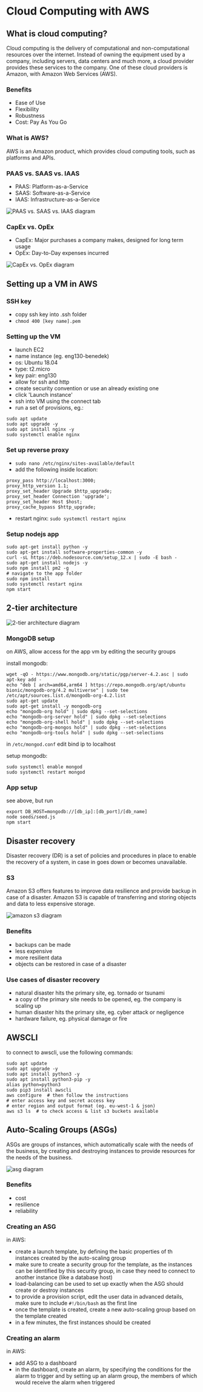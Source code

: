 # Cloud Computing with AWS

## What is cloud computing?

Cloud computing is the delivery of computational and non-computational
resources over the internet. Instead of owning the equipment used by a company,
including servers, data centers and much more, a cloud provider provides these
services to the company. One of these cloud providers is Amazon, 
with Amazon Web Services (AWS).

### Benefits

- Ease of Use
- Flexibility
- Robustness
- Cost: Pay As You Go

### What is AWS?

AWS is an Amazon product, which provides cloud computing tools, 
such as platforms and APIs.

### PAAS vs. SAAS vs. IAAS

- PAAS: Platform-as-a-Service
- SAAS: Software-as-a-Service
- IAAS: Infrastructure-as-a-Service

![PAAS vs. SAAS vs. IAAS diagram](https://www.redhat.com/cms/managed-files/iaas-paas-saas-diagram5.1-1638x1046.png)

### CapEx vs. OpEx

- CapEx: Major purchases a company makes, designed for long term usage
- OpEx: Day-to-Day expenses incurred

![CapEx vs. OpEx diagram](https://forcam.com/app/uploads/2021/08/capex_opex-comparison-750x0-c-default.jpg)

## Setting up a VM in AWS

### SSH key

- copy ssh key into .ssh folder
- `chmod 400 [key name].pem`

### Setting up the VM

- launch EC2
- name instance (eg. eng130-benedek)
- os: Ubuntu 18.04
- type: t2.micro
- key pair: eng130
- allow for ssh and http
- create security convention or use an already existing one
- click 'Launch instance'
- ssh into VM using the connect tab
- run a set of provisions, eg.:
```commandline
sudo apt update
sudo apt upgrade -y
sudo apt install nginx -y
sudo systemctl enable nginx
```

### Set up reverse proxy

- `sudo nano /etc/nginx/sites-available/default`
- add the following inside location:
```other
proxy_pass http://localhost:3000;
proxy_http_version 1.1;
proxy_set_header Upgrade $http_upgrade;
proxy_set_header Connection 'upgrade';
proxy_set_header Host $host;
proxy_cache_bypass $http_upgrade;
```
- restart nginx: `sudo systemctl restart nginx`

### Setup nodejs app

```commandline
sudo apt-get install python -y
sudo apt-get install software-properties-common -y
curl -sL https://deb.nodesource.com/setup_12.x | sudo -E bash -
sudo apt-get install nodejs -y
sudo npm install pm2 -g
# navigate to the app folder
sudo npm install
sudo systemctl restart nginx
npm start
```

## 2-tier architecture

![2-tier architecture diagram](https://github.com/Benedek4000/eng130_cloud_computing/blob/main/images/2tier.png)

### MongoDB setup

on AWS, allow access for the app vm by editing the security groups

install mongodb:
```commandline
wget -qO - https://www.mongodb.org/static/pgp/server-4.2.asc | sudo apt-key add -
echo "deb [ arch=amd64,arm64 ] https://repo.mongodb.org/apt/ubuntu bionic/mongodb-org/4.2 multiverse" | sudo tee /etc/apt/sources.list.d/mongodb-org-4.2.list
sudo apt-get update
sudo apt-get install -y mongodb-org
echo "mongodb-org hold" | sudo dpkg --set-selections
echo "mongodb-org-server hold" | sudo dpkg --set-selections
echo "mongodb-org-shell hold" | sudo dpkg --set-selections
echo "mongodb-org-mongos hold" | sudo dpkg --set-selections
echo "mongodb-org-tools hold" | sudo dpkg --set-selections
```

in `/etc/mongod.conf` edit bind ip to localhost

setup mongodb:
```commandline
sudo systemctl enable mongod
sudo systemctl restart mongod
```

### App setup

see above, but run
```commandline
export DB_HOST=mongodb://[db_ip]:[db_port]/[db_name]
node seeds/seed.js
npm start
```

## Disaster recovery

Disaster recovery (DR) is a set of policies and procedures in place to 
enable the recovery of a system, in case in goes down or becomes unavailable.

### S3

Amazon S3 offers features to improve data resilience and provide backup 
in case of a disaster. Amazon S3 is capable of transferring and storing
objects and data to less expensive storage.

![amazon s3 diagram](https://github.com/Benedek4000/eng130_cloud_computing/blob/main/images/amazons3.png)

### Benefits

- backups can be made
- less expensive
- more resilient data
- objects can be restored in case of a disaster

### Use cases of disaster recovery

- natural disaster hits the primary site, eg. tornado or tsunami
- a copy of the primary site needs to be opened, eg. the company is scaling up
- human disaster hits the primary site, eg. cyber attack or negligence
- hardware failure, eg. physical damage or fire

## AWSCLI

to connect to awscli, use the following commands:

```commandline
sudo apt update
sudo apt upgrade -y
sudo apt install python3 -y
sudo apt install python3-pip -y
alias python=python3
sudo pip3 install awscli
aws configure  # then follow the instructions
# enter access key and secret access key
# enter region and output format (eg. eu-west-1 & json)
aws s3 ls  # to check access & list s3 buckets available
```

## Auto-Scaling Groups (ASGs)

ASGs are groups of instances, which automatically scale with the needs of the
business, by creating and destroying instances to provide resources for the
needs of the business.

![asg diagram](https://github.com/Benedek4000/eng130_cloud_computing/blob/main/images/asg.png)

### Benefits

- cost
- resilience
- reliability

### Creating an ASG

in AWS:
- create a launch template, by defining the basic properties of th instances 
created by the auto-scaling group
- make sure to create a security group for the template, as the instances
can be identified by this security group, in case they need to connect to
another instance (like a database host)
- load-balancing can be used to set up exactly when the ASG should create
or destroy instances
- to provide a provision script, edit the user data in advanced details, 
make sure to include `#!/bin/bash` as the first line
- once the template is created, create a new auto-scaling group based on the 
template created
- in a few minutes, the first instances should be created

### Creating an alarm

in AWS:
- add ASG to a dashboard
- in the dashboard, create an alarm, by specifying the conditions for the 
alarm to trigger and by setting up an alarm group, the members of which 
would receive the alarm when triggered